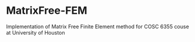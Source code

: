 # MatrixFree-FEM
Implementation of Matrix Free Finite Element method for COSC 6355 couse at University of Houston
